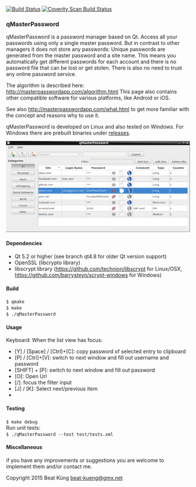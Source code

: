[![Build Status](https://travis-ci.org/bkueng/qMasterPassword.svg)](https://travis-ci.org/bkueng/qMasterPassword)
[![Coverity Scan Build Status](https://scan.coverity.com/projects/4067/badge.svg)](https://scan.coverity.com/projects/4067)

### qMasterPassword ###

qMasterPassword is a password manager based on Qt. Access all your passwords
using only a single master password. But in contrast to other managers it does
not store any passwords: Unique passwords are generated from the master password
and a site name. This means you automatically get different passwords for each
account and there is no password file that can be lost or get stolen. There is
also no need to trust any online password service.

The algorithm is described here: 
http://masterpasswordapp.com/algorithm.html
This page also contains other compatible software for various platforms, like
Android or iOS.

See also http://masterpasswordapp.com/what.html to get more familiar with the
concept and reasons why to use it.

qMasterPassword is developed on Linux and also tested on Windows. For Windows
there are prebuilt binaries under
[releases](https://github.com/bkueng/qMasterPassword/releases).

![screenshot](screenshots/main_window.png)


#### Dependencies ####
* Qt 5.2 or higher (see branch qt4.8 for older Qt version support)
* OpenSSL (libcrypto library)
* libscrypt library (https://github.com/technion/libscrypt for Linux/OSX,
  https://github.com/barrysteyn/scrypt-windows for Windows)


#### Build ####
`$ qmake`  
`$ make`  
`$ ./qMasterPassword`  


#### Usage ####
Keyboard: When the list view has focus:
- [Y] / [Space] / [Ctrl]+[C]: copy password of selected entry to clipboard
- [P] / [Ctrl]+[V]: switch to next window and fill out username and password
- [SHIFT] + [P]: switch to next window and fill out password
- [O]: Open Url
- [/]: focus the filter input
- [J] / [K]: Select next/previous item
- [Q]: Logout


#### Testing ####
`$ make debug`  
Run unit tests:  
`$ ./qMasterPassword --test test/tests.xml`


#### Miscellaneous ####
if you have any improvements or suggestions you are welcome to implement them
and/or contact me.


Copyright 2015 Beat Küng <beat-kueng@gmx.net>

